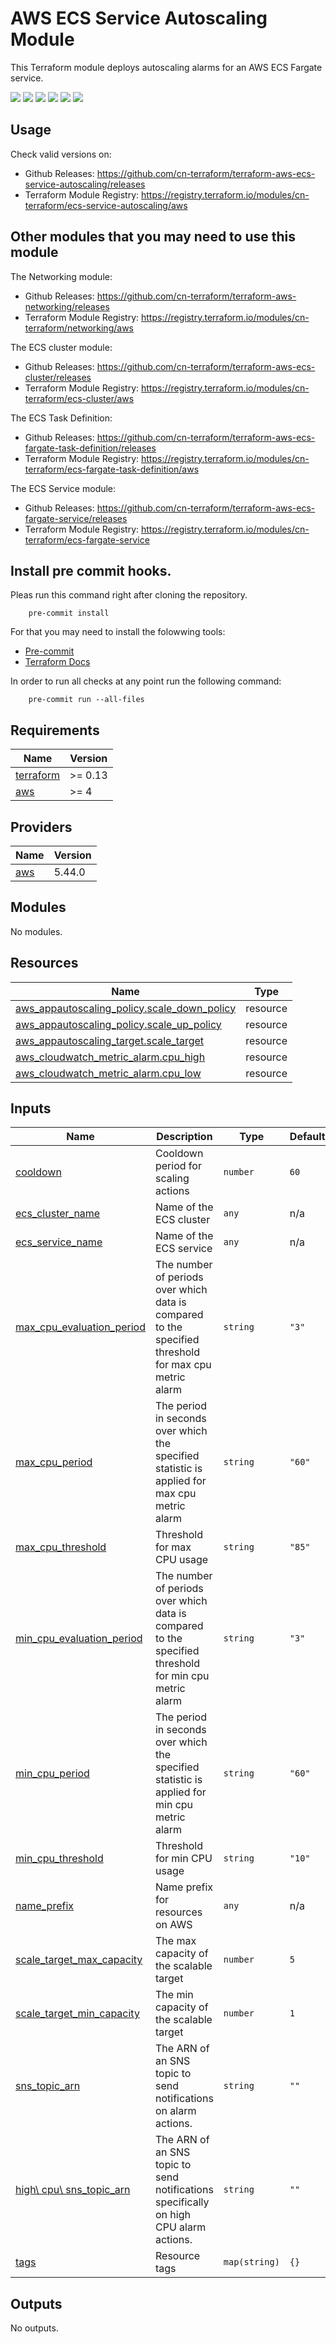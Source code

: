 # AWS ECS Service Autoscaling Module #

This Terraform module deploys autoscaling alarms for an AWS ECS Fargate service.

[![](https://github.com/cn-terraform/terraform-aws-ecs-service-autoscaling/workflows/terraform/badge.svg)](https://github.com/cn-terraform/terraform-aws-ecs-service-autoscaling/actions?query=workflow%3Aterraform)
[![](https://img.shields.io/github/license/cn-terraform/terraform-aws-ecs-service-autoscaling)](https://github.com/cn-terraform/terraform-aws-ecs-service-autoscaling)
[![](https://img.shields.io/github/issues/cn-terraform/terraform-aws-ecs-service-autoscaling)](https://github.com/cn-terraform/terraform-aws-ecs-service-autoscaling)
[![](https://img.shields.io/github/issues-closed/cn-terraform/terraform-aws-ecs-service-autoscaling)](https://github.com/cn-terraform/terraform-aws-ecs-service-autoscaling)
[![](https://img.shields.io/github/languages/code-size/cn-terraform/terraform-aws-ecs-service-autoscaling)](https://github.com/cn-terraform/terraform-aws-ecs-service-autoscaling)
[![](https://img.shields.io/github/repo-size/cn-terraform/terraform-aws-ecs-service-autoscaling)](https://github.com/cn-terraform/terraform-aws-ecs-service-autoscaling)

## Usage

Check valid versions on:
* Github Releases: <https://github.com/cn-terraform/terraform-aws-ecs-service-autoscaling/releases>
* Terraform Module Registry: <https://registry.terraform.io/modules/cn-terraform/ecs-service-autoscaling/aws>

## Other modules that you may need to use this module

The Networking module:
* Github Releases: <https://github.com/cn-terraform/terraform-aws-networking/releases>
* Terraform Module Registry: <https://registry.terraform.io/modules/cn-terraform/networking/aws>

The ECS cluster module:
* Github Releases: <https://github.com/cn-terraform/terraform-aws-ecs-cluster/releases>
* Terraform Module Registry: <https://registry.terraform.io/modules/cn-terraform/ecs-cluster/aws>

The ECS Task Definition:
* Github Releases: <https://github.com/cn-terraform/terraform-aws-ecs-fargate-task-definition/releases>
* Terraform Module Registry: <https://registry.terraform.io/modules/cn-terraform/ecs-fargate-task-definition/aws>

The ECS Service module:
* Github Releases: <https://github.com/cn-terraform/terraform-aws-ecs-fargate-service/releases>
* Terraform Module Registry: <https://registry.terraform.io/modules/cn-terraform/ecs-fargate-service>

## Install pre commit hooks.

Pleas run this command right after cloning the repository.

        pre-commit install

For that you may need to install the folowwing tools:
* [Pre-commit](https://pre-commit.com/) 
* [Terraform Docs](https://terraform-docs.io/)

In order to run all checks at any point run the following command:

        pre-commit run --all-files

<!-- BEGINNING OF PRE-COMMIT-TERRAFORM DOCS HOOK -->
## Requirements

| Name | Version |
|------|---------|
| <a name="requirement_terraform"></a> [terraform](#requirement\_terraform) | >= 0.13 |
| <a name="requirement_aws"></a> [aws](#requirement\_aws) | >= 4 |

## Providers

| Name | Version |
|------|---------|
| <a name="provider_aws"></a> [aws](#provider\_aws) | 5.44.0 |

## Modules

No modules.

## Resources

| Name | Type |
|------|------|
| [aws_appautoscaling_policy.scale_down_policy](https://registry.terraform.io/providers/hashicorp/aws/latest/docs/resources/appautoscaling_policy) | resource |
| [aws_appautoscaling_policy.scale_up_policy](https://registry.terraform.io/providers/hashicorp/aws/latest/docs/resources/appautoscaling_policy) | resource |
| [aws_appautoscaling_target.scale_target](https://registry.terraform.io/providers/hashicorp/aws/latest/docs/resources/appautoscaling_target) | resource |
| [aws_cloudwatch_metric_alarm.cpu_high](https://registry.terraform.io/providers/hashicorp/aws/latest/docs/resources/cloudwatch_metric_alarm) | resource |
| [aws_cloudwatch_metric_alarm.cpu_low](https://registry.terraform.io/providers/hashicorp/aws/latest/docs/resources/cloudwatch_metric_alarm) | resource |

## Inputs

| Name | Description | Type | Default | Required |
|------|-------------|------|---------|:--------:|
| <a name="input_cooldown"></a> [cooldown](#input\_cooldown) | Cooldown period for scaling actions | `number` | `60` | no |
| <a name="input_ecs_cluster_name"></a> [ecs\_cluster\_name](#input\_ecs\_cluster\_name) | Name of the ECS cluster | `any` | n/a | yes |
| <a name="input_ecs_service_name"></a> [ecs\_service\_name](#input\_ecs\_service\_name) | Name of the ECS service | `any` | n/a | yes |
| <a name="input_max_cpu_evaluation_period"></a> [max\_cpu\_evaluation\_period](#input\_max\_cpu\_evaluation\_period) | The number of periods over which data is compared to the specified threshold for max cpu metric alarm | `string` | `"3"` | no |
| <a name="input_max_cpu_period"></a> [max\_cpu\_period](#input\_max\_cpu\_period) | The period in seconds over which the specified statistic is applied for max cpu metric alarm | `string` | `"60"` | no |
| <a name="input_max_cpu_threshold"></a> [max\_cpu\_threshold](#input\_max\_cpu\_threshold) | Threshold for max CPU usage | `string` | `"85"` | no |
| <a name="input_min_cpu_evaluation_period"></a> [min\_cpu\_evaluation\_period](#input\_min\_cpu\_evaluation\_period) | The number of periods over which data is compared to the specified threshold for min cpu metric alarm | `string` | `"3"` | no |
| <a name="input_min_cpu_period"></a> [min\_cpu\_period](#input\_min\_cpu\_period) | The period in seconds over which the specified statistic is applied for min cpu metric alarm | `string` | `"60"` | no |
| <a name="input_min_cpu_threshold"></a> [min\_cpu\_threshold](#input\_min\_cpu\_threshold) | Threshold for min CPU usage | `string` | `"10"` | no |
| <a name="input_name_prefix"></a> [name\_prefix](#input\_name\_prefix) | Name prefix for resources on AWS | `any` | n/a | yes |
| <a name="input_scale_target_max_capacity"></a> [scale\_target\_max\_capacity](#input\_scale\_target\_max\_capacity) | The max capacity of the scalable target | `number` | `5` | no |
| <a name="input_scale_target_min_capacity"></a> [scale\_target\_min\_capacity](#input\_scale\_target\_min\_capacity) | The min capacity of the scalable target | `number` | `1` | no |
| <a name="input_sns_topic_arn"></a> [sns\_topic\_arn](#input\_sns\_topic\_arn) | The ARN of an SNS topic to send notifications on alarm actions. | `string` | `""` | no |
| <a name="high_cpu_sns_topic_arn"></a> [high\ cpu\ sns\_topic\_arn](#input\_high\_cpu\_sns\_topic\_arn) | The ARN of an SNS topic to send notifications specifically on high CPU alarm actions. | `string` | `""` | no |
| <a name="input_tags"></a> [tags](#input\_tags) | Resource tags | `map(string)` | `{}` | no |

## Outputs

No outputs.
<!-- END OF PRE-COMMIT-TERRAFORM DOCS HOOK -->
